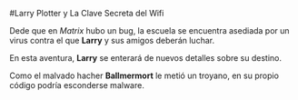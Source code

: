#Larry Plotter y La Clave Secreta del Wifi

Dede que en *Matrix* hubo un bug, la escuela se encuentra asediada por un virus
contra el que **Larry** y sus amigos deberán luchar.

En esta aventura, **Larry** se enterará de nuevos detalles sobre su destino.

Como el malvado hacher **Ballmermort** le metió un troyano,
en su propio código podría esconderse malware.
